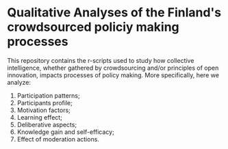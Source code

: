 # Qualitative Analyses of the Finland's crowdsourced policiy making processes 
This repository contains the r-scripts used to study how collective intelligence, whether gathered by crowdsourcing and/or principles of open innovation, impacts processes of policy making. More specifically, here we analyze: 
1. Participation patterns; 
2. Participants profile; 
3. Motivation factors; 
4. Learning effect;  
5. Deliberative aspects;
6. Knowledge gain and self-efficacy; 
7. Effect of moderation actions.
